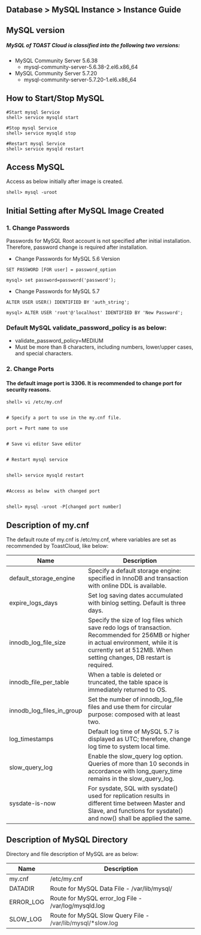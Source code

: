 ## Database > MySQL Instance > Instance Guide

## MySQL version

##### MySQL of TOAST Cloud is classified into the following two versions: 

* MySQL Community Server 5.6.38
    * mysql-community-server-5.6.38-2.el6.x86_64
* MySQL Community Server 5.7.20
    * mysql-community-server-5.7.20-1.el6.x86_64

## How to Start/Stop MySQL 

```
#Start mysql Service 
shell> service mysqld start

#Stop mysql Service 
shell> service mysqld stop

#Restart mysql Service 
shell> service mysqld restart
```

## Access MySQL 

Access as below initially after image is created.

```
shell> mysql -uroot
```

## Initial Setting after MySQL Image Created 

### 1\. Change Passwords 

Passwords for MySQL Root account is not specified after initial installation. Therefore, password change is required after installation.  

* Change Passwords for MySQL 5.6 Version  

```
SET PASSWORD [FOR user] = password_option

mysql> set password=password('password');
```

* Change Passwords for MySQL 5.7  

```
ALTER USER USER() IDENTIFIED BY 'auth_string';

mysql> ALTER USER 'root'@'localhost' IDENTIFIED BY 'New Password';
```

### Default MySQL validate_password_policy is as below:

* validate\_password\_policy=MEDIUM
* Must be more than 8 characters, including numbers, lower/upper cases, and special characters.

### 2\. Change Ports

#### The default image port is 3306. It is recommended to change port for security reasons. 

```
shell> vi /etc/my.cnf


# Specify a port to use in the my.cnf file. 

port = Port name to use 


# Save vi editor Save editor 


# Restart mysql service  


shell> service mysqld restart


#Access as below  with changed port


shell> mysql -uroot -P[changed port number]
```

## Description of my.cnf 

The default route of my.cnf is /etc/my.cnf, where variables are set as recommended by ToastCloud, like below: 

| Name | Description |
| --- | --- |
| default\_storage\_engine | Specify a default storage engine: specified in InnoDB and transaction with online DDL is available. |
| expire\_logs\_days | Set log saving dates accumulated with binlog setting. Default is three days. |
| innodb\_log\_file\_size | Specify the size of log files which save redo logs of transaction. <br>Recommended for 256MB or higher in actual environment, while it is currently set at 512MB. When setting changes, DB restart is required. |
| innodb\_file\_per\_table | When a table is deleted or truncated, the table space is immediately returned to OS. |
| innodb\_log\_files\_in\_group | Set the number of innodb\_log\_file files and use them for circular purpose: composed with at least two. |
| log_timestamps | Default log time of MySQL 5.7 is displayed as UTC; therefore, change log time to system local time. |
| slow\_query\_log | Enable the slow\_query log option. Queries of more than 10 seconds in accordance with long_query_time remains in the slow_query_log. |
| sysdate-is-now | For sysdate, SQL with sysdate() used for replication results in different time between Master and Slave, and functions for sysdate() and now() shall be applied the same. |

## Description of MySQL Directory 

Directory and file description of MySQL are as below: 

| Name | Description |
| --- | --- |
| my.cnf | /etc/my.cnf |
| DATADIR | Route for MySQL Data File  - /var/lib/mysql/ |
| ERROR_LOG | Route for MySQL error_log File  - /var/log/mysqld.log |
| SLOW_LOG | Route for MySQL Slow Query File -  <span style="color:#333333">/var/lib/mysql/*slow.log</span> |
